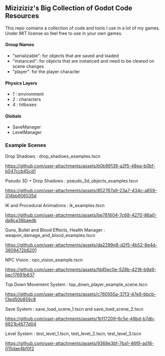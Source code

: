 ## Miziziziz's Big Collection of Godot Code Resources
This repo contains a collection of code and tools I use in a lot of my games.
Under MIT license so feel free to use in your own games.


#### Group Names
* "serializable": for objects that are saved and loaded
* "instanced": for objects that are instanced and need to be cleared on scene changes
* "player": for the player character

#### Physics Layers
* 1 : environment
* 2 : characters
* 4 : hitboxes

#### Globals
* SaveManager
* LevelManager

### Example Scenes

Drop Shadows : drop_shadows_examples.tscn

https://github.com/user-attachments/assets/b0b99139-a2f5-48ea-b0bf-b047ccb45cd1

Pseudo 3D + Drop Shadows : pseudo_3d_objects_examples.tscn

https://github.com/user-attachments/assets/852767a9-23a7-434c-a659-314bb906535d

IK and Procedural Animations : ik_examples.tscn 

https://github.com/user-attachments/assets/be781604-7c68-4270-86a0-da8ca36baedb

Guns, Bullet and Blood Effects, Health Manager : weapon_damage_and_blood_examples.tscn

https://github.com/user-attachments/assets/da2299e8-d2f5-4b52-8e4d-3609472b6201

NPC Vision : npc_vision_example.tscn

https://github.com/user-attachments/assets/fd45ec0e-528b-4218-b9a9-bec17691b637

Top Down Movement System : top_down_player_example_scene.tscn

https://github.com/user-attachments/assets/c760555a-37f3-47e9-bbcb-f3ed50b859c8

Save System : save_load_scene_1.tscn and save_load_scene_2.tscn

https://github.com/user-attachments/assets/1b117209-6c5e-48bd-b7db-6821b4677d04

Level System : test_level_1.tscn, test_level_2.tscn, test_level_3.tscn

https://github.com/user-attachments/assets/9368e3bf-7ba1-46f9-ad18-015dae4bf0f2


